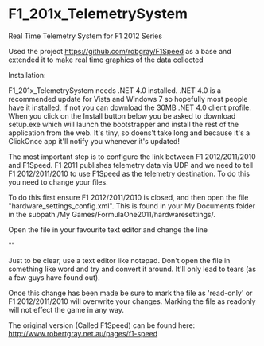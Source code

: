 F1_201x_TelemetrySystem
=======================

Real Time Telemetry System for F1 2012 Series

Used the project https://github.com/robgray/F1Speed as a base and extended it to make real time graphics of 
the data collected

Installation:

F1_201x_TelemetrySystem needs .NET 4.0 installed.  .NET 4.0 is a recommended update for Vista and Windows 7 so hopefully most people have it installed, if not you can download the 30MB .NET 4.0 client profile.  When you click on the Install button below you be asked to download setup.exe which will launch the bootstrapper and install the rest of the application from the web. It's tiny, so doens't take long and because it's a ClickOnce app it'll notify you whenever it's updated!

The most important step is to configure the link between F1 2012/2011/2010 and F1Speed.  F1 2011 publishes telemetry data via UDP and we need to tell F1 2012/2011/2010 to use F1Speed as the telemetry destination. To do this you need to change your files.

To do this first ensure F1 2012/2011/2010 is closed, and then open the file "hardware_settings_config.xml". This is found in your My Documents folder in the subpath./My Games/FormulaOne2011/hardwaresettings/.

Open the file in your favourite text editor and change the line

"<motion enabled="true" ip="127.0.0.1" port="20777" delay="1" extradata="1" />"

Just to be clear, use a text editor like notepad.  Don't open the file in something like word and try and convert it around.  It'll only lead to tears (as a few guys have found out).

Once this change has been made be sure to mark the file as 'read-only' or F1 2012/2011/2010 will overwrite your changes. Marking the file as readonly will not effect the game in any way.

The original version (Called F1Speed) can be found here: http://www.robertgray.net.au/pages/f1-speed
